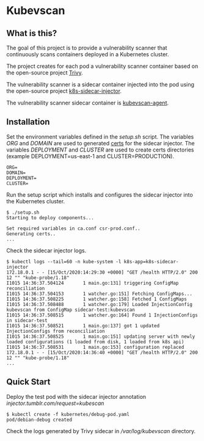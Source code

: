 # Kubevscan


## What is this?

The goal of this project is to provide a vulnerability scanner that continuously scans containers deployed in a Kubernetes cluster.

The project creates for each pod a vulnerability scanner container based on the open-source project [Trivy](https://github.com/aquasecurity/trivy).

The vulnerability scanner is a sidecar container injected into the pod using the open-source project [k8s-sidecar-injector](https://github.com/tumblr/k8s-sidecar-injector).

The vulnerability scanner sidecar container is [kubevscan-agent](https://github.com/nonstandardlogic/kubevscan-agent).


## Installation

Set the environment variables defined in the *setup.sh* script. 
The variables *ORG* and *DOMAIN* are used to generated [certs](https://github.com/tumblr/k8s-sidecar-injector/blob/master/docs/tls.md) for the sidecar injector. 
The variables *DEPLOYMENT* and *CLUSTER* are used to create certs directories (example DEPLOYMENT=us-east-1 and CLUSTER=PRODUCTION). 

    ORG=
    DOMAIN=
    DEPLOYMENT=
    CLUSTER=

Run the setup script which installs and configures the sidecar injector into the Kubernetes cluster.

    $ ./setup.sh 
    Starting to deploy components...

    Set required variables in ca.conf csr-prod.conf..
    Generating certs..
    ...

Check the sidecar injector logs.

    $ kubectl logs --tail=60 -n kube-system -l k8s-app=k8s-sidecar-injector
    172.18.0.1 - - [15/Oct/2020:14:29:30 +0000] "GET /health HTTP/2.0" 200 12 "" "kube-probe/1.18"
    I1015 14:36:37.504124       1 main.go:131] triggering ConfigMap reconciliation
    I1015 14:36:37.504153       1 watcher.go:151] Fetching ConfigMaps...
    I1015 14:36:37.508225       1 watcher.go:158] Fetched 1 ConfigMaps
    I1015 14:36:37.508488       1 watcher.go:179] Loaded InjectionConfig kubevscan from ConfigMap sidecar-test:kubevscan
    I1015 14:36:37.508515       1 watcher.go:164] Found 1 InjectionConfigs in sidecar-test
    I1015 14:36:37.508521       1 main.go:137] got 1 updated InjectionConfigs from reconciliation
    I1015 14:36:37.508525       1 main.go:151] updating server with newly loaded configurations (1 loaded from disk, 1 loaded from k8s api)
    I1015 14:36:37.508531       1 main.go:153] configuration replaced
    172.18.0.1 - - [15/Oct/2020:14:36:40 +0000] "GET /health HTTP/2.0" 200 12 "" "kube-probe/1.18"
    ...

## Quick Start

Deploy the test pod with the sidecar injector annotation *injector.tumblr.com/request=kubescan*

    $ kubectl create -f kubernetes/debug-pod.yaml
    pod/debian-debug created


Check the logs generated by Trivy sidecar in */var/log/kubevscan* directory.

    





